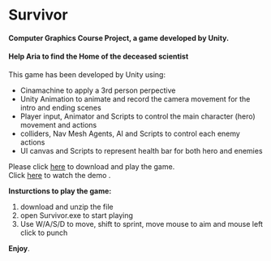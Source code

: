 # Survivor

#### Computer Graphics Course Project, a game developed by Unity.

#### Help Aria to find the Home of the deceased scientist 

This game has been developed by Unity using:
* Cinamachine to apply a 3rd person perpective
* Unity Animation to animate and record the camera movement for the intro and ending scenes
* Player input, Animator and Scripts to control the main character (hero) movement and actions
* colliders, Nav Mesh Agents, AI and Scripts to control each enemy actions
* UI canvas and Scripts to represent health bar for both hero and enemies 

Please click [here](https://drive.google.com/drive/folders/11XYvGukCYz-lWQ9qd-MVXm1SzV8RI9W8?usp=sharing) to download and play the game.  
Click [here](https://drive.google.com/file/d/15NEOwW8IZSdCmldPmZBTEre2VD9JlMBq/view?usp=sharing) to watch the demo .  

**Insturctions to play the game:**
1. download and unzip the file
2. open Survivor.exe to start playing
3. Use W/A/S/D to move, shift to sprint, move mouse to aim and mouse left click to punch

**Enjoy**.
